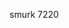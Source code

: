 smurk 7220 

<!---
Lildurk840/Lildurk840 is a ✨ special ✨ repository because its `README.md` (this file) appears on your GitHub profile.
You can click the Preview link to take a look at your changes.
--->
